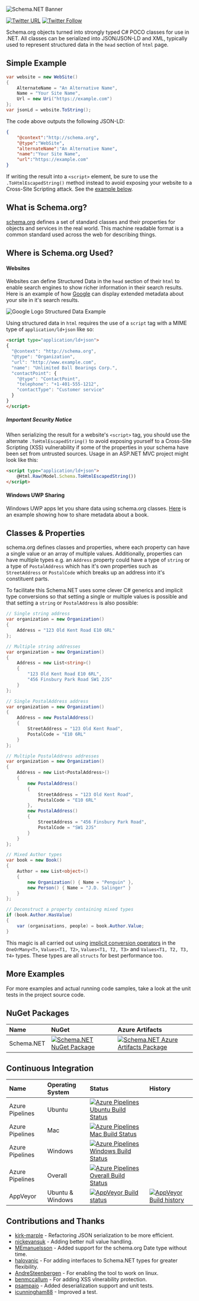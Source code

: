 ![Schema.NET Banner](https://raw.githubusercontent.com/RehanSaeed/Schema.NET/master/Images/Banner.png)

[![Twitter URL](https://img.shields.io/twitter/url/http/shields.io.svg?style=social)](https://twitter.com/RehanSaeedUK) [![Twitter Follow](https://img.shields.io/twitter/follow/rehansaeeduk.svg?style=social&label=Follow)](https://twitter.com/RehanSaeedUK)

Schema.org objects turned into strongly typed C# POCO classes for use in .NET. All classes can be serialized into JSON/JSON-LD and XML, typically used to represent structured data in the `head` section of `html` page.

## Simple Example

```C#
var website = new WebSite()
{
    AlternateName = "An Alternative Name",
    Name = "Your Site Name",
    Url = new Uri("https://example.com")
};
var jsonLd = website.ToString();
```

The code above outputs the following JSON-LD:

```JSON
{
    "@context":"http://schema.org",
    "@type":"WebSite",
    "alternateName":"An Alternative Name",
    "name":"Your Site Name",
    "url":"https://example.com"
}
```

If writing the result into a `<script>` element, be sure to use the `.ToHtmlEscapedString()` method instead to avoid exposing your website to a Cross-Site Scripting attack. See the [example below](#important-security-notice).

## What is Schema.org?

[schema.org](https://schema.org) defines a set of standard classes and their properties for objects and services in the real world. This machine readable format is a common standard used across the web for describing things.

## Where is Schema.org Used?

#### Websites

Websites can define Structured Data in the `head` section of their `html` to enable search engines to show richer information in their search results. Here is an example of how [Google](https://developers.google.com/search/docs/guides/intro-structured-data) can display extended metadata about your site in it's search results.

![Google Logo Structured Data Example](https://raw.githubusercontent.com/RehanSaeed/Schema.NET/master/Images/Google%20Logo%20Structured%20Data%20Example.png)

Using structured data in `html` requires the use of a `script` tag with a MIME type of `application/ld+json` like so:

```HTML
<script type="application/ld+json">
{
  "@context": "http://schema.org",
  "@type": "Organization",
  "url": "http://www.example.com",
  "name": "Unlimited Ball Bearings Corp.",
  "contactPoint": {
    "@type": "ContactPoint",
    "telephone": "+1-401-555-1212",
    "contactType": "Customer service"
  }
}
</script>
```

##### Important Security Notice
When serializing the result for a website's `<script>` tag, you should use the alternate `.ToHtmlEscapedString()` to avoid exposing yourself to a Cross-Site Scripting (XSS) vulnerability if some of the properties in your schema have been set from untrusted sources.
Usage in an ASP.NET MVC project might look like this:

```HTML
<script type="application/ld+json">
    @Html.Raw(Model.Schema.ToHtmlEscapedString())
</script>
```
 

#### Windows UWP Sharing

Windows UWP apps let you share data using schema.org classes. [Here](https://docs.microsoft.com/en-us/uwp/schemas/appxpackage/appxmanifestschema/element-sharetarget) is an example showing how to share metadata about a book.

## Classes & Properties

schema.org defines classes and properties, where each property can have a single value or an array of multiple values. Additionally, properties can have multiple types e.g. an `Address` property could have a type of `string` or a type of `PostalAddress` which has it's own properties such as `StreetAddress` or `PostalCode` which breaks up an address into it's constituent parts.

To facilitate this Schema.NET uses some clever C# generics and implicit type conversions so that setting a single or multiple values is possible and that setting a `string` or `PostalAddress` is also possible:

```C#
// Single string address
var organization = new Organization()
{
    Address = "123 Old Kent Road E10 6RL"
};

// Multiple string addresses
var organization = new Organization()
{
    Address = new List<string>()
    { 
        "123 Old Kent Road E10 6RL",
        "456 Finsbury Park Road SW1 2JS"
    }
};

// Single PostalAddress address
var organization = new Organization()
{
    Address = new PostalAddress()
    {
        StreetAddress = "123 Old Kent Road",
        PostalCode = "E10 6RL"
    }
};

// Multiple PostalAddress addresses
var organization = new Organization()
{
    Address = new List<PostalAddress>()
    {
        new PostalAddress()
        {
            StreetAddress = "123 Old Kent Road",
            PostalCode = "E10 6RL"
        },
        new PostalAddress()
        {
            StreetAddress = "456 Finsbury Park Road",
            PostalCode = "SW1 2JS"
        }
    }
};

// Mixed Author types
var book = new Book()
{
    Author = new List<object>()
    {
        new Organization() { Name = "Penguin" },
        new Person() { Name = "J.D. Salinger" }
    }
};

// Deconstruct a property containing mixed types
if (book.Author.HasValue)
{
    var (organisations, people) = book.Author.Value;
}
```

This magic is all carried out using [implicit conversion operators](https://docs.microsoft.com/en-us/dotnet/csharp/language-reference/keywords/implicit) in the `OneOrMany<T>`, `Values<T1, T2>`, `Values<T1, T2, T3>` and `Values<T1, T2, T3, T4>` types. These types are all `structs` for best performance too.

## More Examples

For more examples and actual running code samples, take a look at the unit tests in the project source code.

## NuGet Packages

| Name | NuGet | Azure Artifacts |
| :--- | :---  | :---            |
| Schema.NET | [![Schema.NET NuGet Package](https://img.shields.io/nuget/v/Schema.NET.svg)](https://www.nuget.org/packages/Schema.NET) | [![Schema.NET Azure Artifacts Package](https://feeds.dev.azure.com/schema-net/_apis/public/Packaging/Feeds/64e69c35-cb00-46e4-9cba-6d8faf1f41d6/Packages/fa72270b-6c54-4403-9307-aa826e43530e/Badge)](https://dev.azure.com/schema-net/Schema.NET/_packaging?_a=package&feed=64e69c35-cb00-46e4-9cba-6d8faf1f41d6&package=fa72270b-6c54-4403-9307-aa826e43530e&preferRelease=true) |

## Continuous Integration

| Name            | Operating System | Status | History |
| :---            | :---             | :---   | :---    |
| Azure Pipelines | Ubuntu           | [![Azure Pipelines Ubuntu Build Status](https://dev.azure.com/schema-net/Schema.NET/_apis/build/status/Schema.NET?branchName=master&stageName=Build&jobName=Build&configuration=Build%20Linux)](https://dev.azure.com/schema-net/Schema.NET/_build/latest?definitionId=1&branchName=master) |
| Azure Pipelines | Mac              | [![Azure Pipelines Mac Build Status](https://dev.azure.com/schema-net/Schema.NET/_apis/build/status/Schema.NET?branchName=master&stageName=Build&jobName=Build&configuration=Build%20Mac)](https://dev.azure.com/schema-net/Schema.NET/_build/latest?definitionId=1&branchName=master) |
| Azure Pipelines | Windows          | [![Azure Pipelines Windows Build Status](https://dev.azure.com/schema-net/Schema.NET/_apis/build/status/Schema.NET?branchName=master&stageName=Build&jobName=Build&configuration=Build%20Windows)](https://dev.azure.com/schema-net/Schema.NET/_build/latest?definitionId=1&branchName=master) |
| Azure Pipelines | Overall          | [![Azure Pipelines Overall Build Status](https://dev.azure.com/schema-net/Schema.NET/_apis/build/status/Schema.NET?branchName=master)](https://dev.azure.com/schema-net/Schema.NET/_build/latest?definitionId=1&branchName=master) | |
| AppVeyor        | Ubuntu & Windows | [![AppVeyor Build status](https://ci.appveyor.com/api/projects/status/djxrpkw8ckyf24c1?svg=true)](https://ci.appveyor.com/project/RehanSaeed/schema-net) | [![AppVeyor Build history](https://buildstats.info/appveyor/chart/RehanSaeed/schema-net?branch=master&includeBuildsFromPullRequest=false)](https://ci.appveyor.com/project/RehanSaeed/schema-net) |

## Contributions and Thanks

- [kirk-marple](https://github.com/kirk-marple) - Refactoring JSON serialization to be more efficient.
- [nickevansuk](https://github.com/nickevansuk) - Adding better null value handling.
- [MEmanuelsson](https://github.com/MEmanuelsson) - Added support for the schema.org Date type without time.
- [halovanic](https://github.com/halovanic) - For adding interfaces to Schema.NET types for greater flexibility.
- [AndreSteenbergen](https://github.com/AndreSteenbergen) - For enabling the tool to work on linux.
- [benmccallum](https://github.com/benmccallum) - For adding XSS vlnerability protection.
- [psampaio](https://github.com/psampaio) - Added deserialization support and unit tests.
- [icunningham88](https://github.com/icunningham88) - Improved a test.
